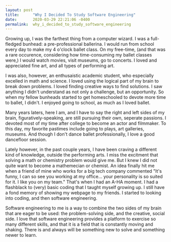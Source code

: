 ```yaml
---
layout: post
title:      "Why I Decided To Study Software Engineering"
date:       2020-03-29 22:21:06 -0400
permalink:  why_i_decided_to_study_software_engineering
---
```




Growing up, I was the farthest thing from a computer wizard. I was a full-fledged bunhead: a pre-professional ballerina. I would run from school every day to make my 4 o'clock ballet class. On my free-time, (and that was a rare occurence, considering how time-consuming my ballet classes were,) I would watch movies, visit museums, go to concerts. I loved and appreciated fine art, and all types of performing art.

I was also, however, an enthusaistic academic student, who especially excelled in math and science. I loved using the logical part of my brain to break down problems. I loved finding creative ways to find solutions. I saw anything I didn't understand as not only a challenge, but an opportunity. So when my fellow bunheads started to get homeschooled to devote more time to ballet, I didn't. I enjoyed going to school, as much as I loved ballet.

Many years laters, here I am, and I have to say the right and left sides of my brain, figuratively-speaking, are still pursuing their own, seperate passions. I devoted most of my time after college to become an actor and filmmaker. To this day, my favorite pastimes include going to plays, art galleries, museums. And though I don't dance ballet professionally, I love a good dancefloor session.

Lately however, in the past couple years, I have been craving a different kind of knowledge, outside the performing arts. I miss the excitment that solving a math or chemistry problem would give me.  But I knew  I did not quite want to become a mathemecian or chemist. An idea finally hit me when a friend of mine who works for a big tech company commented "It's funny, I can so see you working at my office... your personality is so suited for it. I like you on my team." That's when I had an A-HA moment. I had a flashblack to (very) basic coding that I taught myself growing up. I still have a fond memory of showing my webpage to my friends. I started to looking into coding, and then software engineering. 

Software engineering to me is a way to combine the two sides of my brain that are eager to be used: the problem-solving side, and the creative, social side. I love that software engineering provides a platform to exercise so many different skills, and that it is a field that is constantly moving and shaking. There is and always will be something new to solve and something newer to learn.

